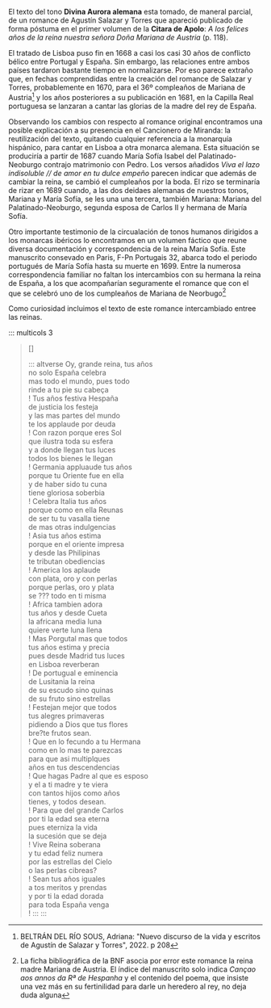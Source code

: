 El texto del tono **Divina Aurora alemana** esta tomado, de maneral
parcial, de un romance de Agustín Salazar y Torres que apareció
publicado de forma póstuma en el primer volumen de la **Citara de
Apolo**: *A los felices años de la reina nuestra señora Doña Mariana de
Austria* (p. 118).

El tratado de Lisboa puso fin en 1668 a casi los casi 30 años de
conflicto bélico entre Portugal y España. Sin embargo, las relaciones
entre ambos países tardaron bastante tiempo en normalizarse. Por eso
parece extraño que, en fechas comprendidas entre la creación del romance
de Salazar y Torres, probablemente en 1670, para el 36º compleaños de
Mariana de Austria[^1] y los años posteriores a su publicación en 1681,
en la Capilla Real portuguesa se lanzaran a cantar las glorias de la
madre del rey de España.

Observando los cambios con respecto al romance original encontramos una
posible explicación a su presencia en el Cancionero de Miranda: la
reutilización del texto, quitando cualquier referencia a la monarquía
hispánico, para cantar en Lisboa a otra monarca alemana. Esta situación
se produciría a partir de 1687 cuando María Sofía Isabel del
Palatinado-Neoburgo contrajo matrimonio con Pedro. Los versos añadidos
*Viva el lazo indisoluble // de amor en tu dulce empeño* parecen indicar
que además de cambiar la reina, se cambió el cumpleaños por la boda. El
rizo se terminaría de rizar en 1689 cuando, a las dos deidaes alemanas
de nuestros tonos, Mariana y María Sofía, se les una una tercera,
también Mariana: Mariana del Palatinado-Neoburgo, segunda esposa de
Carlos II y hermana de María Sofía.

Otro importante testimonio de la circualación de tonos humanos dirigidos
a los monarcas ibéricos lo encontramos en un volumen fáctico que reune
diversa documentación y correspondencia de la reina María Sofía. Este
manuscrito consevado en Paris, F-Pn Portugais 32, abarca todo el periodo
portugués de María Sofía hasta su muerte en 1699. Entre la numerosa
correspondencia familiar no faltan los intercambios con su hermana la
reina de España, a los que acompañarían seguramente el romance que con
el que se celebró uno de los cumpleaños de Mariana de Neorbugo[^2]

Como curiosidad incluimos el texto de este romance intercambiado entree
las reinas.

::: multicols
3

> \[\]
>
> ::: altverse
> Oy, grande reina, tus años\
> no solo España celebra\
> mas todo el mundo, pues todo\
> rinde a tu pie su cabeça\
> ! Tus años festiva Hespaña\
> de justicia los festeja\
> y las mas partes del mundo\
> te los applaude por deuda\
> ! Con razon porque eres Sol\
> que ilustra toda su esfera\
> y a donde llegan tus luces\
> todos los bienes le llegan\
> ! Germania appluaude tus años\
> porque tu Oriente fue en ella\
> y de haber sido tu cuna\
> tiene gloriosa soberbia\
> ! Celebra Italia tus años\
> porque como en ella Reunas\
> de ser tu tu vasalla tiene\
> de mas otras indulgencias\
> ! Asia tus años estima\
> porque en el oriente impresa\
> y desde las Philipinas\
> te tributan obediencias\
> ! America los aplaude\
> con plata, oro y con perlas\
> porque perlas, oro y plata\
> se ??? todo en ti misma\
> ! Africa tambien adora\
> tus años y desde Cueta\
> la africana media luna\
> quiere verte luna llena\
> ! Mas Porgutal mas que todos\
> tus años estima y precia\
> pues desde Madrid tus luces\
> en Lisboa reverberan\
> ! De portugual e eminencia\
> de Lusitania la reina\
> de su escudo sino quinas\
> de su fruto sino estrellas\
> ! Festejan mejor que todos\
> tus alegres primaveras\
> pidiendo a Dios que tus flores\
> bre?te frutos sean.\
> ! Que en lo fecundo a tu Hermana\
> como en lo mas te parezcas\
> para que asi multiplques\
> años en tus descendencias\
> ! Que hagas Padre al que es esposo\
> y el a ti madre y te viera\
> con tantos hijos como años\
> tienes, y todos desean.\
> ! Para que del grande Carlos\
> por ti la edad sea eterna\
> pues eterniza la vida\
> la sucesión que se deja\
> ! Vive Reina soberana\
> y tu edad feliz numera\
> por las estrellas del Cielo\
> o las perlas cibreas?\
> ! Sean tus años iguales\
> a tos meritos y prendas\
> y por ti la edad dorada\
> para toda España venga\
> !
> :::
:::

[^1]: BELTRÁN DEL RÍO SOUS, Adriana: \"Nuevo discurso de la vida y
    escritos de Agustín de Salazar y Torres\", 2022. p 208

[^2]: La ficha bibliográfica de la BNF asocia por error este romance la
    reina madre Mariana de Austria. El índice del manuscrito solo indica
    *Cançao aos annos da Rª de Hespanha* y el contenido del poema, que
    insiste una vez más en su fertinilidad para darle un heredero al
    rey, no deja duda alguna
